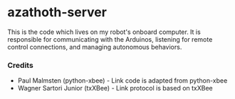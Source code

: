 azathoth-server
===============
This is the code which lives on my robot's onboard computer.
It is responsible for communicating with the Arduinos, listening
for remote control connections, and managing autonomous behaviors.

### Credits ###
* Paul Malmsten (python-xbee) - Link code is adapted from python-xbee
* Wagner Sartori Junior (txXBee) - Link protocol is based on txXBee
